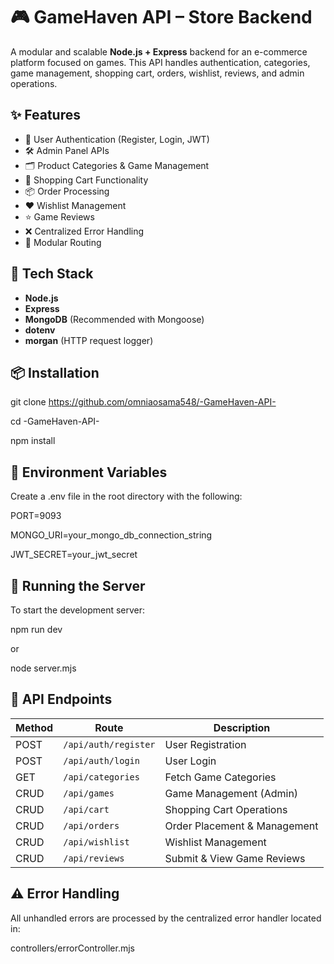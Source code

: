 # 🎮 GameHaven API – Store Backend

A modular and scalable **Node.js + Express** backend for an e-commerce platform focused on games. This API handles authentication, categories, game management, shopping cart, orders, wishlist, reviews, and admin operations.

## ✨ Features

- 🔐 User Authentication (Register, Login, JWT)  
- 🛠️ Admin Panel APIs  
- 🗂️ Product Categories & Game Management  
- 🛒 Shopping Cart Functionality  
- 📦 Order Processing  
- ❤️ Wishlist Management  
- ⭐ Game Reviews  
- ❌ Centralized Error Handling  
- 📁 Modular Routing  

## 🧰 Tech Stack

- **Node.js**  
- **Express**  
- **MongoDB** (Recommended with Mongoose)  
- **dotenv**  
- **morgan** (HTTP request logger)  

## 📦 Installation

git clone https://github.com/omniaosama548/-GameHaven-API-

cd -GameHaven-API-

npm install

## 🔐 Environment Variables

Create a .env file in the root directory with the following:

PORT=9093

MONGO_URI=your_mongo_db_connection_string

JWT_SECRET=your_jwt_secret


## 🚀 Running the Server

To start the development server:

npm run dev

or

node server.mjs

## 🔗 API Endpoints

| Method | Route                | Description                  |
| ------ | -------------------- | ---------------------------- |
| POST   | `/api/auth/register` | User Registration            |
| POST   | `/api/auth/login`    | User Login                   |
| GET    | `/api/categories`    | Fetch Game Categories        |
| CRUD   | `/api/games`         | Game Management (Admin)      |
| CRUD   | `/api/cart`          | Shopping Cart Operations     |
| CRUD   | `/api/orders`        | Order Placement & Management |
| CRUD   | `/api/wishlist`      | Wishlist Management          |
| CRUD   | `/api/reviews`       | Submit & View Game Reviews   |


## ⚠️ Error Handling

All unhandled errors are processed by the centralized error handler located in:

controllers/errorController.mjs



